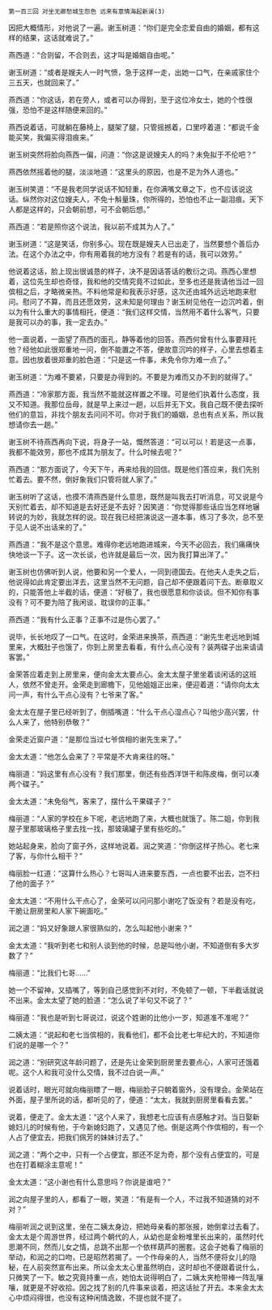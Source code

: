     第一百三回 对坐无卿愁城生怨色 远来有意情海起新澜(3) 

   因把大概情形，对他说了一遍。谢玉树道：“你们是完全恋爱自由的婚姻，都有这样的结果，这话就难说了。”

   燕西道：“合则留，不合则去，这才叫是婚姻自由呢。”

   谢玉树道：“或者是嫂夫人一时气愤，急于这样一走，出她一口气，在亲戚家住个三五天，也就回来了。”

   燕西道：“你这话，若在旁人，或者可以办得到，至于这位冷女士，她的个性很强，恐怕不是这样随便来回的。”

   燕西说着话，可就躺在藤椅上，腿架了腿，只管摇撼着，口里哼着道：“都说千金能买笑，我偏买得泪痕来。”

   谢玉树突然将脸向燕西一偏，问道：“你这是说嫂夫人的吗？未免拟于不伦吧？”

   燕西依然摇着他的腿，淡淡地道：“这里头的原因，也是不足为外人道也。”

   谢玉树笑道：“不是我老同学说话不知轻重，在你满嘴文章之下，也不应该说这话。纵然你对这位嫂夫人，不免十斛量珠，你所得的，恐怕也不止一副泪痕。天下人都是这样的，只会朝前想，可不会朝后想。”

   燕西道：“若是照你这个说法，我以前不成其为人了。”

   谢玉树道：“这是笑话，你别多心。现在既是嫂夫人已出走了，当然要想个善后办法。在这个办法之中，你有用着我的地方没有？若是有的话，我可以效劳。”

   他说着这话，脸上现出很诚恳的样子，决不是因话答话的敷衍之词。燕西心里想着，这位先生却也奇怪，我和他的交情究竟不过如此，至多也还是我请他当过一回傧相之后，才略微亲热。不料他常是和我表示好感，这次还由城外远远地跑来慰问。慰问了不算，而且还愿效劳，这未知是何理由？谢玉树见他在一边沉吟着，倒以为有什么重大的事情相托，便道：“我们这样交情，当然用不着什么客气，只要是我可以办的事，我一定去办。”

   他一面说着，一面望了燕西的面孔，静等着他的回答。燕西何曾有什么事要拜托他？经他如此很郑重地一问，倒不能置之不答，便故意沉吟的样子，心里去想着主意。因也放着很郑重的脸色道：“只是这一件事，未免令你为难一点了。”

   谢玉树道：“为难不要紧，只要是办得到的。不要是为难而又办不到的就得了。”

   燕西道：“冷家那方面，我当然不能就这样置之不理。可是他们执着什么态度，我又不知道。我那位岳母，就是早上来过一趟，以后并无下文。我自己既不便去探听他们的意旨，非找个朋友去问问不可。你对于我们的婚姻，总也有点关系，所以我想请你去一趟。”

   谢玉树不待燕西再向下说，将身子一站，慨然答道：“可以可以！若是这一点事，我都不能效劳，那也不成其为朋友了。什么时候去呢？”

   燕西道：“那方面说了，今天下午，再来给我的回信。既是他们答应来，我们先别忙着去。要不然，倒好象我们只管将就人家了。”

   谢玉树听了这话，也摸不清燕西是什么意思，既然是叫我去打听消息，可又说是今天别忙着去，却不知道是去好还是不去好？因笑道：“你觉得那些话应当怎样地辗转说的为妙，我就怎样的说。现在我已经把演说这一道本事，练习了多次，总不至于见人说不出话来的了。”

   燕西道：“我不是这个意思。难得你老远地跑进城来，今天不必回去，我们痛痛快快地谈一下子。这一次长谈，也许就是最后一次，因为我打算出洋了。”

   谢玉树也仿佛听到人说，他要和另一个爱人，一同到德国去。在他夫人走失之后，他说得如此肯定要出洋去，这里当然不无问题，自己却不便跟着问下去。断章取义的，只能答他上半截的话，便道：“好极了，我也很愿意和你谈谈。但不知你有事没有？可不要为陪了我闲谈，耽误你的正事。”

   燕西道：“我有什么正事？正事不过是伤心罢了。”

   说毕，长长地叹了一口气。在这时，金荣进来换茶，燕西道：“谢先生老远地到城里来，大概肚子也饿了，你到上房里去看看，有什么点心没有？装两碟子出来请请客罢。”

   金荣答应着走到上房里来，便向金太太要点心。金太太屋子里坐着谈闲话的这班人，依然不曾走开。金荣走到廊檐下，见他姐姐正出来，便迎着道：“请你向太太问一声，有什么干点心没有？七爷来了客。”

   金太太在屋子里已经听到了，倒插嘴道：“什么干点心湿点心？叫他少高兴罢，什么人来了，他特别恭敬？”

   金荣走近窗户道：“是那位当过七爷傧相的谢先生来了。”

   金太太道：“他怎么会来了？平常是不大肯来往的呀。”

   梅丽道：“妈这里有点心没有？我们那里，倒还有些西洋饼干和陈皮梅，倒可以凑两个碟子。”

   金太太道：“未免俗气，客来了，摆什么干果碟子？”

   梅丽道：“人家的学校在乡下呢，老远地跑了来，大概也就饿了。陈二姐，你到我屋子里那玻璃格子里去找一找，那玻璃罐子里有些吃的。”

   她站起身来，脸向了窗子外，这样地说着。润之笑道：“你倒这样子热心。老七来了客，与你什么相干？”

   梅丽脸一红道：“这算什么热心？七哥叫人进来要东西，一点也要不出去，岂不扫了他的面子？”

   金太太道：“不用什么干点心了，金荣可以问问那小谢吃了饭没有？若是没有吃，干脆让厨房里和人家下碗面吃。”

   润之道：“妈又好象跟人家很熟似的，怎么叫起他小谢来？”

   金太太道：“我听到老七和别人谈到他的时候，总是叫他小谢，不知道倒有多大岁数了？”

   梅丽道：“比我们七哥……”

   她一个不留神，又插嘴了，等到自己感觉到不对时，不免顿了一顿，下半截话就说不出来。金太太望了她的脸道：“怎么说了半句又不说了？”

   梅丽道：“我也是听到七哥说过，说这个姓谢的比他小一岁，知道准不准呢？”

   二姨太道：“说起和老七当傧相的，我看他们，都不会比老七年纪大的，不知道你们说的是哪一个？”

   润之道：“别研究这年龄问题了，还是先让金荣到厨房里去要点心，人家可还饿着呢。这个人和我可没什么交情，我不过白说一声。”

   说着话时，眼光可就向梅丽瞟了一眼，梅丽脸子只朝着窗外，没有理会。金荣站在外面，屋子里所说的话，都听见的了，便道：“太太，我就到厨房里看看去罢。”

   说着，便走了。金太太道：“这个人来了，我想老七应该有点感触才对。当日娶新媳妇儿的时候有他，于今新媳妇跑了，又遇见了他。倒是这两个作傧相的，有一个人占了便宜去，把我们佩芳的妹妹讨去了。”

   润之道：“两个之中，只有一个占便宜，那还不足为奇，那个没有占便宜的，可是也在打着糊涂主意呢！”

   金太太道：“这小谢也有什么意思吗？你说是谁吧？”

   润之向屋子里的人，都看了一眼，笑道：“有是有一个人，不过我不知道猜的对不对？”

   梅丽听润之说到这里，坐在二姨太身边，把她母亲看的那张报，她倒拿过去看了。金太太是个周游世界，经过两个朝代的人，从幼也是金粉堆里长出来的，虽然时代思潮不同，然而儿女之情，总跳不出那一个依样葫芦的圈套。这会子她看了梅丽的举动，和润之的口吻，已是昭然若揭了。一个作母亲的人，当然不便将女儿的隐秘，在人前突然宣布出来。所以金太太心里虽然明白，这时却也不便跟着说什么，只微笑了一下。敏之究竟持重一点，她怕太说得明白了，二姨太夹枪带棒一阵乱嚷嚷，就更是不好收拾。因之找了别的几件事来谈着，把这话扯了开去。本来金太太心中烦闷得很，也没有这种闲情逸致，不提也就不提了。

